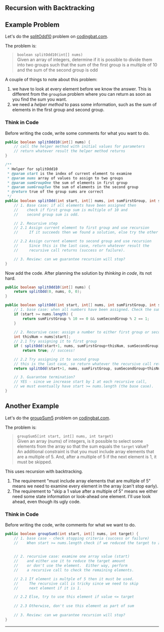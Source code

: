 ## Recursion with Backtracking

## Example Problem

Let's do the [splitOdd10][] problem on [codingbat.com][].

The problem is:

> `boolean splitOdd10(int[] nums)`    
> Given an array of integers, determine if it is possible to
> divide them into two groups such that the sum of the first
> group is a multiple of 10 and the sum of the second group is odd

A couple of things to note about this problem:

1. we have to look at every element before we know the answer.  This is different from the `groupSum` problem where you can return as soon as you find the sum you want.
2. we need a *helper method* to pass some information, such as the sum of elements in the first group and second group.

### Think in Code

Before writing the code, write some comments for what you want to do.

```java
public boolean splitOdd10(int[] nums) {
    // call the helper method with initial values for parameters
    // return whatever result the helper method returns
}

/**
 * Helper for splitOdd10
 * @param start is the index of current element to examine
 * @param nums array of values to assign to two groups
 * @param sumGroupOne the sum of elements in first group
 * @param sumGroupTwo the sum of elements in the second group
 * @return true of the group sums are correct
 */
public boolean splitOdd(int start, int[] nums, int sumFirstGroup, int sumSecondGroup) {
    // 1. Base case: if all elements have been assigned then
    //    check if first group sum is multiple of 10 and
    //    second group sum is odd.

    // 2. Recursive step
    // 2.1 Assign current element to first group and use recursion
    //     If it succeeds then we found a solution, else try the other case

    // 2.2 Assign current element to second group and use recursion
    //     Since this is the last case, return whatever result the
    //     recursive call returns (success or failure).

    // 3. Review: can we guarantee recursion will stop?
}
```

Now add the code.  After planning the solution by *thinking in code*, its
not hard.

```java
public boolean splitOdd10(int[] nums) {
    return splitOdd(0, nums, 0, 0);
}

public boolean splitOdd(int start, int[] nums, int sumFirstGroup, int sumSecondGroup) {
    // 1. base case: when all numbers have been assigned. Check the sums.
    if (start >= nums.length) {
        return sumFirstGroup % 10 == 0 && sumSecondGroup % 2 == 1;
    }
    
    // 2. Recursive case: assign a number to either first group or second group.
    int thisNum = nums[start];
    // 2.1 Try assigning it to first group
    if ( splitOdd(start+1, nums, sumFirstGroup+thisNum, sumSecondGroup) )
        return true; // success!

    // 2.2 Try assigning it to second group
    // this is the last case, so return whatever the recursive call returns
    return splitOdd(start+1, nums, sumFirstGroup, sumSecondGroup+thisNum);

    // 3. Guarantee termination?
    // YES - since we increase start by 1 at each recursive call, 
    // we must eventually have start >= nums.length (the base case).
}
```

## Another Example

Let's do the [groupSum5][] problem on [codingbat.com][].

The problem is:

> `groupSum5[int start, int[] nums, int target)`    
> Given an array (nums) of integers, is it possible to select
> some elements from the array so that the sum equals the `target` value?    
> An additional constraint is that you must include array elements 
> that are a multiple of 5.  And, after a multiple of 5 if the next
> element is 1, it must be skipped.

This uses recursion with backtracking.

1. The requirement "must include array elements that are multiple of 5" means we need to examine every element in the array (can't stop early).
2. The requirement to "skip a 1 value after a multiple of 5" means we either need some state information or look-ahead one element.  I'll use look ahead, even though its ugly code.

### Think in Code

Before writing the code, write comments for what we want to do.

```java
public boolean groupSum5(int start, int[] nums, int target) {
    // 1. base case - check stopping criteria (success or failure)
    //    When start >= nums.length check if we reduced the target to zero
    
    
    // 2. recursive case: examine one array value (start) 
    //    and either use it to reduce the target amount
    //    or don't use the element.  Either way, perform 
    //    a recursive call to check the remaining elements.

    // 2.1 If element is multple of 5 then it must be used.
    //     The recursive call is tricky since we need to skip
    //     next element if it is 1.

	// 2.2 Else, try to use this element if value <= target
    
    // 2.3 Otherwise, don't use this element as part of sum
    
    // 3. Review: can we guarantee recursion will stop?
}
```


---

[codingbat.com]: https://codingbat.com.
[groupSum5]: https://codingbat.com/prob/p138907
[splitOdd10]: https://codingbat.com/prob/p171660
